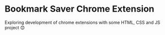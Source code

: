# Bookmark Saver Chrome Extension

Exploring development of chrome extensions with some HTML, CSS and JS project 😊